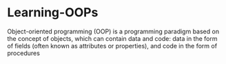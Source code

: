 # Learning-OOPs
Object-oriented programming (OOP) is a programming paradigm based on the concept of objects, which can contain data and code: data in the form of fields (often known as attributes or properties), and code in the form of procedures
